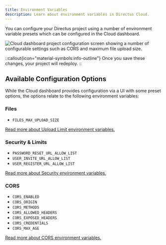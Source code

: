 ```yaml
---
title: Environment Variables
description: Learn about environment variables in Directus Cloud.
---
```


You can configure your Directus project using a number of environment variable presets which can be configured in the Cloud dashboard.

![Cloud dashboard project configuration screen showing a number of configurable settings such as CORS and maximum file upload size.](/img/363335e4-59bb-4233-bca5-94bb1f39f3fd.webp)

::callout{icon="material-symbols:info-outline"}
Once you save these changes, your project will redeploy.
::

## Available Configuration Options

While the Cloud dashboard provides configuration via a UI with some preset options, the options relate to the following environment variables:

### Files

* `FILES_MAX_UPLOAD_SIZE` 

[Read more about Upload Limit environment variables.](/configuration/files)

### Security & Limits

* `PASSWORD_RESET_URL_ALLOW_LIST`
* `USER_INVITE_URL_ALLOW_LIST`
* `USER_REGISTER_URL_ALLOW_LIST`

[Read more about Security environment variables.](/configuration/security-limits)

### CORS

* `CORS_ENABLED` 
* `CORS_ORIGIN`
* `CORS_METHODS`
* `CORS_ALLOWED_HEADERS` 
* `CORS_EXPOSED_HEADERS`
* `CORS_CREDENTIALS` 
* `CORS_MAX_AGE`

[Read more about CORS environment variables.](/configuration/security-limits)
